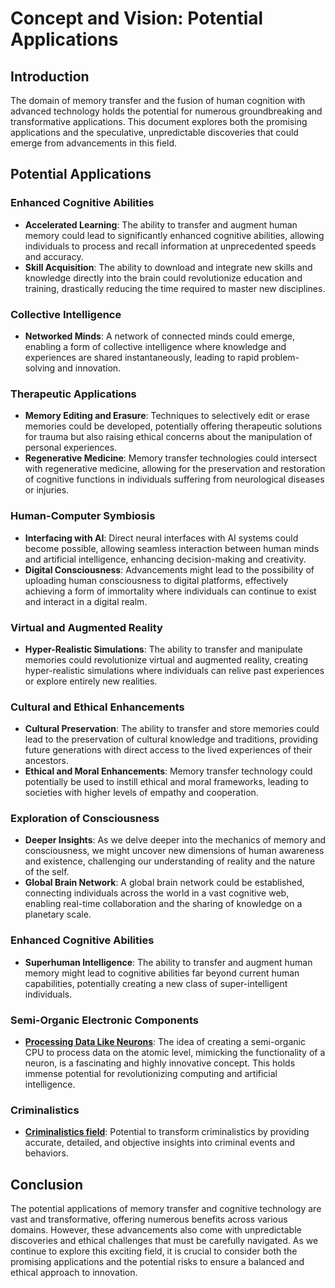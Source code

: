 # Concept and Vision: Potential Applications

## Introduction

The domain of memory transfer and the fusion of human cognition with advanced technology holds the potential for
numerous groundbreaking and transformative applications. This document explores both the promising applications and the
speculative, unpredictable discoveries that could emerge from advancements in this field.

## Potential Applications

### Enhanced Cognitive Abilities

- **Accelerated Learning**: The ability to transfer and augment human memory could lead to significantly enhanced
  cognitive abilities, allowing individuals to process and recall information at unprecedented speeds and accuracy.
- **Skill Acquisition**: The ability to download and integrate new skills and knowledge directly into the brain could
  revolutionize education and training, drastically reducing the time required to master new disciplines.

### Collective Intelligence

- **Networked Minds**: A network of connected minds could emerge, enabling a form of collective intelligence where
  knowledge and experiences are shared instantaneously, leading to rapid problem-solving and innovation.

### Therapeutic Applications

- **Memory Editing and Erasure**: Techniques to selectively edit or erase memories could be developed, potentially
  offering therapeutic solutions for trauma but also raising ethical concerns about the manipulation of personal
  experiences.
- **Regenerative Medicine**: Memory transfer technologies could intersect with regenerative medicine, allowing for the
  preservation and restoration of cognitive functions in individuals suffering from neurological diseases or injuries.

### Human-Computer Symbiosis

- **Interfacing with AI**: Direct neural interfaces with AI systems could become possible, allowing seamless interaction
  between human minds and artificial intelligence, enhancing decision-making and creativity.
- **Digital Consciousness**: Advancements might lead to the possibility of uploading human consciousness to digital
  platforms, effectively achieving a form of immortality where individuals can continue to exist and interact in a
  digital realm.

### Virtual and Augmented Reality

- **Hyper-Realistic Simulations**: The ability to transfer and manipulate memories could revolutionize virtual and
  augmented reality, creating hyper-realistic simulations where individuals can relive past experiences or explore
  entirely new realities.

### Cultural and Ethical Enhancements

- **Cultural Preservation**: The ability to transfer and store memories could lead to the preservation of cultural
  knowledge and traditions, providing future generations with direct access to the lived experiences of their ancestors.
- **Ethical and Moral Enhancements**: Memory transfer technology could potentially be used to instill ethical and moral
  frameworks, leading to societies with higher levels of empathy and cooperation.

### Exploration of Consciousness

- **Deeper Insights**: As we delve deeper into the mechanics of memory and consciousness, we might uncover new
  dimensions of human awareness and existence, challenging our understanding of reality and the nature of the self.
- **Global Brain Network**: A global brain network could be established, connecting individuals across the world in a
  vast cognitive web, enabling real-time collaboration and the sharing of knowledge on a planetary scale.

### Enhanced Cognitive Abilities

- **Superhuman Intelligence**: The ability to transfer and augment human memory might lead to cognitive abilities far
  beyond current human capabilities, potentially creating a new class of super-intelligent individuals.

### Semi-Organic Electronic Components

- **[Processing Data Like Neurons](../articles/semi-organic-electronic-components.md#the-concept-of-semi-organic-cpus-processing-data-like-neurons)**: The idea of creating a semi-organic CPU to process data on the atomic level, mimicking the functionality of a
  neuron, is a fascinating and highly innovative concept. This holds immense potential for revolutionizing computing and
  artificial intelligence.

### Criminalistics

- **[Criminalistics field](../articles/potential-benefits-for-criminalistics.md#potential-benefits-of-memory-transfer-technology-for-criminalistics)**: Potential to transform criminalistics by providing accurate, detailed, and objective insights into criminal events
  and behaviors.

## Conclusion

The potential applications of memory transfer and cognitive technology are vast and transformative, offering numerous
benefits across various domains. However, these advancements also come with unpredictable discoveries and ethical
challenges that must be carefully navigated. As we continue to explore this exciting field, it is crucial to consider
both the promising applications and the potential risks to ensure a balanced and ethical approach to innovation.
